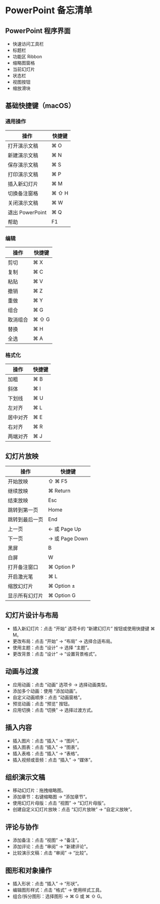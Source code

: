 # PowerPoint 备忘清单

## PowerPoint 程序界面

- 快速访问工具栏
- 标题栏
- 功能区 Ribbon
- 缩略图窗格
- 当前幻灯片
- 状态栏
- 视图按钮
- 缩放滑块

## 基础快捷键（macOS）

### 通用操作
| 操作 | 快捷键 |
|------|--------|
| 打开演示文稿 | ⌘ O |
| 新建演示文稿 | ⌘ N |
| 保存演示文稿 | ⌘ S |
| 打印演示文稿 | ⌘ P |
| 插入新幻灯片 | ⌘ M |
| 切换备注窗格 | ⌘ ⇧ H |
| 关闭演示文稿 | ⌘ W |
| 退出 PowerPoint | ⌘ Q |
| 帮助 | F1 |

### 编辑
| 操作 | 快捷键 |
|------|--------|
| 剪切 | ⌘ X |
| 复制 | ⌘ C |
| 粘贴 | ⌘ V |
| 撤销 | ⌘ Z |
| 重做 | ⌘ Y |
| 组合 | ⌘ G |
| 取消组合 | ⌘ ⇧ G |
| 替换 | ⌘ H |
| 全选 | ⌘ A |

### 格式化
| 操作 | 快捷键 |
|------|--------|
| 加粗 | ⌘ B |
| 斜体 | ⌘ I |
| 下划线 | ⌘ U |
| 左对齐 | ⌘ L |
| 居中对齐 | ⌘ E |
| 右对齐 | ⌘ R |
| 两端对齐 | ⌘ J |

## 幻灯片放映

| 操作 | 快捷键 |
|------|--------|
| 开始放映 | ⇧ ⌘ F5 |
| 继续放映 | ⌘ Return |
| 结束放映 | Esc |
| 跳转到第一页 | Home |
| 跳转到最后一页 | End |
| 上一页 | ← 或 Page Up |
| 下一页 | → 或 Page Down |
| 黑屏 | B |
| 白屏 | W |
| 打开备注窗口 | ⌘ Option P |
| 开启激光笔 | ⌘ L |
| 缩放幻灯片 | ⌘ Option ± |
| 显示所有幻灯片 | ⌘ Option G |

## 幻灯片设计与布局

- 插入新幻灯片：点击 “开始” 选项卡的 “新建幻灯片” 按钮或使用快捷键 ⌘ M。
- 更改布局：点击 “开始” → “布局” → 选择合适布局。
- 使用主题：点击 “设计” → 选择 “主题”。
- 更改背景：点击 “设计” → “设置背景格式”。

## 动画与过渡

- 应用动画：点击 “动画” 选项卡 → 选择动画类型。
- 添加多个动画：使用 “添加动画”。
- 自定义动画顺序：点击 “动画窗格”。
- 预览动画：点击 “预览” 按钮。
- 应用切换：点击 “切换” → 选择过渡方式。

## 插入内容

- 插入图片：点击 “插入” → “图片”。
- 插入图表：点击 “插入” → “图表”。
- 插入表格：点击 “插入” → “表格”。
- 插入视频或音频：点击 “插入” → “媒体”。

## 组织演示文稿

- 移动幻灯片：拖拽缩略图。
- 添加章节：右键缩略图 → “添加章节”。
- 使用幻灯片母版：点击 “视图” → “幻灯片母版”。
- 创建自定义幻灯片放映：点击 “幻灯片放映” → “自定义放映”。

## 评论与协作

- 添加备注：点击 “视图” → “备注”。
- 添加评论：点击 “审阅” → “新建评论”。
- 比较演示文稿：点击 “审阅” → “比较”。

## 图形和对象操作

- 插入形状：点击 “插入” → “形状”。
- 编辑图形样式：点击 “格式” → 使用样式工具。
- 组合/拆分图形：选择图形 → ⌘ G 或 ⌘ ⇧ G。

